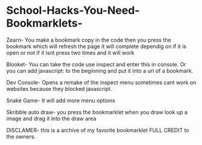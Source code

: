 # School-Hacks-You-Need-Bookmarklets-
Zearn- You make a bookmark copy in the code then you press the bookmark which will refresh the page it will complete dependig on if it is open or not if it isnt press two times and it will work


Blooket- You can take the code use inspect and enter this in console. Or you can add javascript: to the beginning and put it into a url of a bookmark.


Dev Console- Opens a remake of the inspect menu sometimes cant work on websites because they blocked javascript.


Snake Game- It will add more menu options


Skribble auto draw- you press the bookmarklet when you draw look up a image and drag it into the draw area 


DISCLAMER- this is a archive of my favorite bookmarklet FULL CREDIT to the owners.
